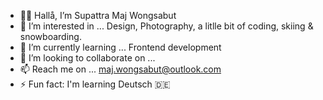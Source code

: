 - 👋😊 Hallå, I’m Supattra Maj Wongsabut
- 👀 I’m interested in ... Design, Photography, a litlle bit of coding, skiing & snowboarding.
- 🌱 I’m currently learning ... Frontend development
- 💞️ I’m looking to collaborate on ...
- 📫 Reach me on ... maj.wongsabut@outlook.com
- ⚡ Fun fact: I'm learning Deutsch 🇩🇪

<!---
maj-wongsabut/maj-wongsabut is a ✨ special ✨ repository because its `README.md` (this file) appears on your GitHub profile.
You can click the Preview link to take a look at your changes.
--->
